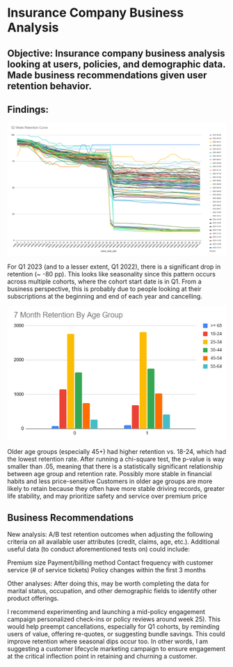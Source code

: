 # Insurance Company Business Analysis

## Objective: Insurance company business analysis looking at users, policies, and demographic data. Made business recommendations given user retention behavior.

## Findings:

<img src="52_week_retention_curve.PNG" alt="52 Week Retention Curve">

For Q1 2023 (and to a lesser extent, Q1 2022), there is a significant drop in retention (~ -80 pp). This looks like seasonality since this pattern occurs across multiple cohorts, where the cohort start date is in Q1. From a business perspective, this is probably due to people looking at their subscriptions at the beginning and end of each year and cancelling.

<img src="7_mo_retention_age_group.PNG" alt="Chi Square Test">

Older age groups (especially 45+) had higher retention vs. 18-24, which had the lowest retention rate. After running a chi-square test, the p-value is way smaller than .05, meaning that there is a statistically significant relationship between age group and retention rate.
Possibly more stable in financial habits and less price-sensitive
Customers in older age groups are more likely to retain because they often have more stable driving records, greater life stability, and may prioritize safety and service over premium price

## Business Recommendations

New analysis: A/B test retention outcomes when adjusting the following criteria on all available user attributes (credit, claims, age, etc.). Additional useful data (to conduct aforementioned tests on) could include:

Premium size
Payment/billing method 
Contact frequency with customer service (# of service tickets)
Policy changes within the first 3 months

Other analyses: After doing this, may be worth completing the data for marital status, occupation, and other demographic fields to identify other product offerings. 

I recommend experimenting and launching a mid-policy engagement campaign personalized check-ins or policy reviews around week 25). This would help preempt cancellations, especially for Q1 cohorts, by reminding users of value, offering re-quotes, or suggesting bundle savings. This could improve retention where seasonal dips occur too. In other words, I am suggesting a customer lifecycle marketing campaign to ensure engagement at the critical inflection point in retaining and churning a customer. 
